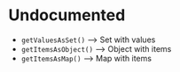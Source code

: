# Undocumented

- `getValuesAsSet()` --> Set with values
- `getItemsAsObject()` --> Object with items
- `getItemsAsMap()` --> Map with items
